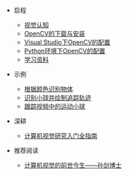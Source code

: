 - 启程
  - [视觉认知](/introuctiontovision.md)
  - [OpenCV的下载与安装](/download.md)
  - [Visual Studio下OpenCV的配置](/vs.md)
  - [Python环境下OpenCV的配置](/python.md)
  - [学习资料](/references.md)

- 示例
  - [根据颜色识别物体](/demo1.md)
  - [识别小球并绘制追踪轨迹](/demo2.md)
  - [跟踪视频中的运动小球](/demo3.md)

- 深耕
  - [计算机视觉研究入门全指南](/cvresearch.md)

- 推荐阅读
  - [计算机视觉的前世今生——孙剑博士](/article1.md)